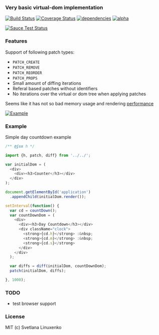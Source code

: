 ### Very basic virtual-dom implementation
[![Build Status](https://travis-ci.org/linuxenko/basic-virtual-dom.svg?branch=master)](https://travis-ci.org/linuxenko/basic-virtual-dom) [![Coverage Status](https://coveralls.io/repos/github/linuxenko/basic-virtual-dom/badge.svg?branch=master)](https://coveralls.io/github/linuxenko/basic-virtual-dom?branch=master) [![dependencies](https://david-dm.org/linuxenko/basic-virtual-dom.svg)](https://github.com/linuxenko/basic-virtual-dom/) [![alpha](https://img.shields.io/badge/stability-Experimental-ff69b4.svg)](https://github.com/linuxenko/basic-virtual-dom)

[![Sauce Test Status](https://saucelabs.com/browser-matrix/basic-virtual-dom.svg)](https://saucelabs.com/u/basic-virtual-dom)

### Features
  Support of following patch types:

  * `PATCH_CREATE`
  * `PATCH_REMOVE`
  * `PATCH_REORDER`
  * `PATCH_PROPS`
  * Small amount of diffing iterations
  * Referal based patches without identifiers
  * No iterations over the virtual or dom tree when applying patches


Seems like it has not so bad memory usage and rendering [performance](https://15lyfromsaturn.github.io/js-repaint-perfs/basic-virtual-dom/index.html)

[![Example](https://raw.githubusercontent.com/linuxenko/basic-virtual-dom/master/examples/misc/inspect.gif)](https://15lyfromsaturn.github.io/js-repaint-perfs/basic-virtual-dom/index.html)


### Example

Simple day countdown example 
```javascript
/** @jsx h */

import {h, patch, diff} from '../../';

var initialDom = (
  <div>
    <div><h3>Counter</h3></div>
  </div>
);

document.getElementById('application')
  .appendChild(initialDom.render());

setInterval(function() {
  var cd = countDown();
  var countDownDom = (
    <div>
      <div><h3>Day Countdown</h3></div>
      <div className="clock">
        <strong>{cd.h}</strong> :&nbsp;
        <strong>{cd.m}</strong> :&nbsp;
        <strong>{cd.s}</strong>
      </div>
    </div>
  );

  var diffs = diff(initialDom, countDownDom);
  patch(initialDom, diffs);

}, 1000);
```
### TODO
  * test browser support

### License
MIT (c) Svetlana Linuxenko
